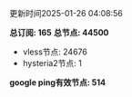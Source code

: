 更新时间2025-01-26 04:08:56

**总订阅: 165**
**总节点: 44500**
- vless节点: 24676
- hysteria2节点: 1

**google ping有效节点: 514**
